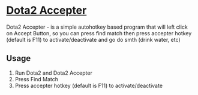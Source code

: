 # [Dota2 Accepter](https://github.com/AucT/Dota2-Accepter)

Dota2 Accepter - is a simple autohotkey based program that will left click on Accept Button, so you can press find match then press accepter hotkey (default is F11) to activate/deactivate and go do smth (drink water, etc)

## Usage

1. Run Dota2 and Dota2 Accepter
2. Press Find Match
3. Press accepter hotkey (default is F11) to activate/deactivate
